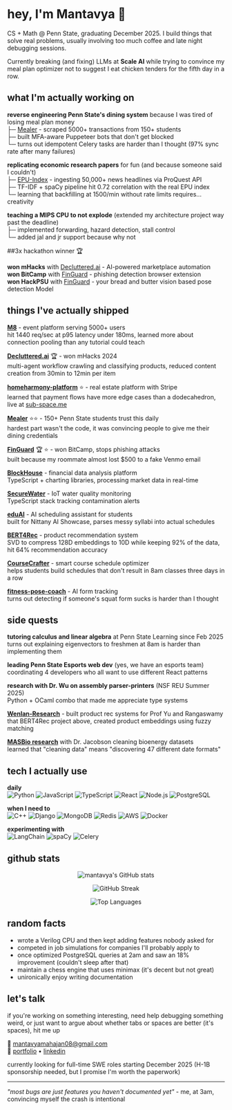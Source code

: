 # hey, I'm Mantavya 👋

CS + Math @ Penn State, graduating December 2025. I build things that solve real problems, usually involving too much coffee and late night debugging sessions.

Currently breaking (and fixing) LLMs at **Scale AI** while trying to convince my meal plan optimizer not to suggest I eat chicken tenders for the fifth day in a row.

## what I'm actually working on

**reverse engineering Penn State's dining system** because I was tired of losing meal plan money  
├─ [Mealer](https://github.com/mantavya0807/Mealer) - scraped 5000+ transactions from 150+ students  
├─ built MFA-aware Puppeteer bots that don't get blocked  
└─ turns out idempotent Celery tasks are harder than I thought (97% sync rate after many failures)

**replicating economic research papers** for fun (and because someone said I couldn't)  
├─ [EPU-Index](https://github.com/mantavya0807/EPU-Index) - ingesting 50,000+ news headlines via ProQuest API  
├─ TF-IDF + spaCy pipeline hit 0.72 correlation with the real EPU index  
└─ learning that backfilling at 1500/min without rate limits requires... creativity

**teaching a MIPS CPU to not explode** (extended my architecture project way past the deadline)  
├─ implemented forwarding, hazard detection, stall control  
└─ added jal and jr support because why not

##3x hackathon winner 🏆

**won mHacks** with [Decluttered.ai](https://github.com/KanikaGupta16/Decluttered.ai) - AI-powered marketplace automation  
**won BitCamp** with [FinGuard](https://github.com/mantavya0807/FinGuard) - phishing detection browser extension  
**won HackPSU** with [FinGuard](https://github.com/mantavya0807/MyMuscle) - your bread and butter vision based pose detection Model


## things I've actually shipped

**[M8](https://github.com/mantavya0807/M8)** - event platform serving 5000+ users  
hit 1440 req/sec at p95 latency under 180ms, learned more about connection pooling than any tutorial could teach

**[Decluttered.ai](https://github.com/KanikaGupta16/Decluttered.ai)** 🏆 - won mHacks 2024  
multi-agent workflow crawling and classifying products, reduced content creation from 30min to 12min per item

**[homeharmony-platform](https://github.com/mantavya0807/homeharmony-platform)** ⭐ - real estate platform with Stripe  
learned that payment flows have more edge cases than a dodecahedron, live at [sub-space.me](https://sub-space.me/)

**[Mealer](https://github.com/mantavya0807/Mealer)** ⭐⭐ - 150+ Penn State students trust this daily  
hardest part wasn't the code, it was convincing people to give me their dining credentials

**[FinGuard](https://github.com/mantavya0807/FinGuard)** 🏆 ⭐ - won BitCamp, stops phishing attacks  
built because my roommate almost lost $500 to a fake Venmo email

**[BlockHouse](https://github.com/mantavya0807/BlockHouse)** - financial data analysis platform  
TypeScript + charting libraries, processing market data in real-time

**[SecureWater](https://github.com/mantavya0807/SecureWater)** - IoT water quality monitoring  
TypeScript stack tracking contamination alerts

**[eduAI](https://github.com/mantavya0807/eduAI)** - AI scheduling assistant for students  
built for Nittany AI Showcase, parses messy syllabi into actual schedules

**[BERT4Rec](https://github.com/mantavya0807/BERT4Rec)** - product recommendation system  
SVD to compress 128D embeddings to 10D while keeping 92% of the data, hit 64% recommendation accuracy

**[CourseCrafter](https://github.com/mantavya0807/CourseCrafter)** - smart course schedule optimizer  
helps students build schedules that don't result in 8am classes three days in a row

**[fitness-pose-coach](https://github.com/mantavya0807/fitness-pose-coach)** - AI form tracking  
turns out detecting if someone's squat form sucks is harder than I thought

## side quests

**tutoring calculus and linear algebra** at Penn State Learning since Feb 2025  
turns out explaining eigenvectors to freshmen at 8am is harder than implementing them

**leading Penn State Esports web dev** (yes, we have an esports team)  
coordinating 4 developers who all want to use different React patterns

**research with Dr. Wu on assembly parser-printers** (NSF REU Summer 2025)  
Python + OCaml combo that made me appreciate type systems

**[Wenlan-Research](https://github.com/mantavya0807/Wenlan-Research)** - built product rec systems for Prof Yu and Rangaswamy  
that BERT4Rec project above, created product embeddings using fuzzy matching

**[MASBio research](https://github.com/mantavya0807/MasBIO)** with Dr. Jacobson cleaning bioenergy datasets  
learned that "cleaning data" means "discovering 47 different date formats"

## tech I actually use

**daily**  
![Python](https://img.shields.io/badge/Python-3776AB?style=for-the-badge&logo=python&logoColor=white)
![JavaScript](https://img.shields.io/badge/JavaScript-F7DF1E?style=for-the-badge&logo=javascript&logoColor=black)
![TypeScript](https://img.shields.io/badge/TypeScript-007ACC?style=for-the-badge&logo=typescript&logoColor=white)
![React](https://img.shields.io/badge/React-20232A?style=for-the-badge&logo=react&logoColor=61DAFB)
![Node.js](https://img.shields.io/badge/Node.js-339933?style=for-the-badge&logo=nodedotjs&logoColor=white)
![PostgreSQL](https://img.shields.io/badge/PostgreSQL-336791?style=for-the-badge&logo=postgresql&logoColor=white)

**when I need to**  
![C++](https://img.shields.io/badge/C++-00599C?style=for-the-badge&logo=cplusplus&logoColor=white)
![Django](https://img.shields.io/badge/Django-092E20?style=for-the-badge&logo=django&logoColor=white)
![MongoDB](https://img.shields.io/badge/MongoDB-47A248?style=for-the-badge&logo=mongodb&logoColor=white)
![Redis](https://img.shields.io/badge/Redis-DC382D?style=for-the-badge&logo=redis&logoColor=white)
![AWS](https://img.shields.io/badge/AWS-232F3E?style=for-the-badge&logo=amazonaws&logoColor=white)
![Docker](https://img.shields.io/badge/Docker-2496ED?style=for-the-badge&logo=docker&logoColor=white)

**experimenting with**  
![LangChain](https://img.shields.io/badge/LangChain-121212?style=for-the-badge&logo=chainlink&logoColor=white)
![spaCy](https://img.shields.io/badge/spaCy-09A3D5?style=for-the-badge&logo=spacy&logoColor=white)
![Celery](https://img.shields.io/badge/Celery-37814A?style=for-the-badge&logo=celery&logoColor=white)

## github stats

<div align="center">
  
![mantavya's GitHub stats](https://github-readme-stats.vercel.app/api?username=mantavya0807&show_icons=true&theme=tokyonight&hide_border=true&count_private=true)

![GitHub Streak](https://github-readme-streak-stats.herokuapp.com/?user=mantavya0807&theme=tokyonight&hide_border=true)

![Top Languages](https://github-readme-stats.vercel.app/api/top-langs/?username=mantavya0807&layout=compact&theme=tokyonight&hide_border=true&langs_count=8)

</div>

## random facts

- wrote a Verilog CPU and then kept adding features nobody asked for
- competed in job simulations for companies I'll probably apply to
- once optimized PostgreSQL queries at 2am and saw an 18% improvement (couldn't sleep after that)
- maintain a chess engine that uses minimax (it's decent but not great)
- unironically enjoy writing documentation

## let's talk

if you're working on something interesting, need help debugging something weird, or just want to argue about whether tabs or spaces are better (it's spaces), hit me up

**📧** mantavyamahajan08@gmail.com  
**🔗** [portfolio](https://mantavya-mahajan-portfolio.vercel.app) • [linkedin](https://linkedin.com/in/mantavya-mahajan)

currently looking for full-time SWE roles starting December 2025 (H-1B sponsorship needed, but I promise I'm worth the paperwork)

---

*"most bugs are just features you haven't documented yet"* - me, at 3am, convincing myself the crash is intentional
